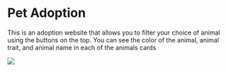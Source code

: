 # Pet Adoption
<p>This is an adoption website that allows you to filter your choice of animal using the buttons on the top. You can see the color of the animal, animal trait, and animal name in each of the animals cards</p>
<img src="https://user-images.githubusercontent.com/67443077/89112767-8d739300-d42d-11ea-88ff-34d7f0abc447.png">
